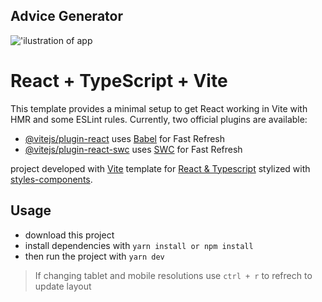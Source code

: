 ## Advice Generator
!['ilustration of app]('https://github.com/tamires-manhaes/advice-generator/blob/main/advice-generator.png')

# React + TypeScript + Vite
This template provides a minimal setup to get React working in Vite with HMR and some ESLint rules.
Currently, two official plugins are available:

- [@vitejs/plugin-react](https://github.com/vitejs/vite-plugin-react/blob/main/packages/plugin-react/README.md) uses [Babel](https://babeljs.io/) for Fast Refresh
- [@vitejs/plugin-react-swc](https://github.com/vitejs/vite-plugin-react-swc) uses [SWC](https://swc.rs/) for Fast Refresh


project developed with [Vite](https://vitejs.dev/) template for [React & Typescript](https://react.dev/learn/typescript) stylized with [styles-components](https://styled-components.com/). 

## Usage

- download this project 
- install dependencies with ``yarn install or npm install``
- then run the project with ``yarn dev`` 

> If changing tablet and mobile resolutions use ``ctrl + r`` to refrech to update layout
